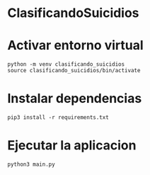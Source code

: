 # ClasificandoSuicidios

# Activar entorno virtual
```
python -m venv clasificando_suicidios
source clasificando_suicidios/bin/activate
```
# Instalar dependencias
```
pip3 install -r requirements.txt
```
# Ejecutar la aplicacion
```
python3 main.py
```